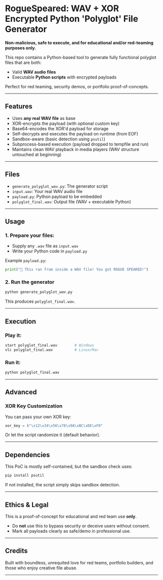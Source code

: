 # RogueSpeared:  WAV + XOR Encrypted Python 'Polyglot' File Generator

**Non-malicious, safe to execute, and for educational and/or red-teaming purposes only.**

This repo contains a Python-based tool to generate fully functional polyglot files that are both:
- Valid **WAV audio files**
- Executable **Python scripts** with encrypted payloads

Perfect for red teaming, security demos, or portfolio proof-of-concepts.

---

## Features
- Uses **any real WAV file** as base
- XOR-encrypts the payload (with optional custom key)
- Base64-encodes the XOR'd payload for storage
- Self-decrypts and executes the payload on runtime (from EOF)
- Sandbox-aware (basic detection using `psutil`)
- Subprocess-based execution (payload dropped to tempfile and run)
- Maintains clean WAV playback in media players (WAV structure untouched at beginning)

---

## Files
- `generate_polyglot_wav.py`: The generator script
- `input.wav`: Your real WAV audio file
- `payload.py`: Python payload to be embedded
- `polyglot_final.wav`: Output file (WAV + executable Python)

---

## Usage
### 1. Prepare your files:
- Supply any `.wav` file as `input.wav`
- Write your Python code in `payload.py`

Example `payload.py`:
```python
print("🎯 This ran from inside a WAV file! You got ROGUE SPEARED!")
```

### 2. Run the generator
```bash
python generate_polyglot_wav.py
```
This produces `polyglot_final.wav`.

---

## Execution
### Play it:
```bash
start polyglot_final.wav        # Windows
vlc polyglot_final.wav          # Linux/Mac
```

### Run it:
```bash
python polyglot_final.wav
```

---

## Advanced
### XOR Key Customization
You can pass your own XOR key:
```python
xor_key = b"\x12\x34\x56\x78\x9A\xBC\xDE\xF0"
```

Or let the script randomize it (default behavior).

---

## Dependencies
This PoC is mostly self-contained, but the sandbox check uses:
```bash
pip install psutil
```

If not installed, the script simply skips sandbox detection.

---

## Ethics & Legal
This is a proof-of-concept for educational and red team use **only**.
- Do **not** use this to bypass security or deceive users without consent.
- Mark all payloads clearly as safe/demo in professional use.


---

## Credits
Built with boundless, unrequited love for red teams, portfolio builders, and those who enjoy creative file abuse.

---

